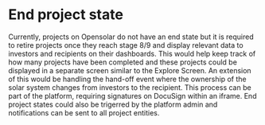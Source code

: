 # End project state

Currently, projects on Opensolar do not have an end state but it is required to retire projects once they reach stage 8/9 and display relevant data to investors and recipients on their dashboards. This would help keep track of how many projects have been completed and these projects could be displayed in a separate screen similar to the Explore Screen. An extension of this would be handling the hand-off event where the ownership of the solar system changes from investors to the recipient. This process can be part of the platform, requiring signatures on DocuSign within an iframe. End project states could also be trigerred by the platform admin and notifications can be sent to all project entities.

